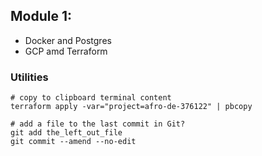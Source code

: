 ## Module 1:

- Docker and Postgres
- GCP amd Terraform

### Utilities

```console
# copy to clipboard terminal content
terraform apply -var="project=afro-de-376122" | pbcopy

# add a file to the last commit in Git?
git add the_left_out_file
git commit --amend --no-edit
```
